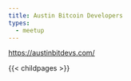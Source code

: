 ```yaml
---
title: Austin Bitcoin Developers
types:
  - meetup
---
```

https://austinbitdevs.com/

{{< childpages >}}
